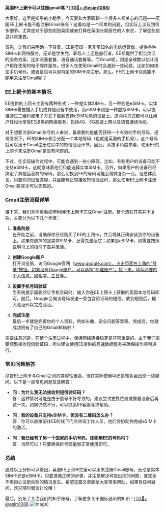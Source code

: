 **英国EE上網卡可以註冊gmail嗎？[[TG💪+ @esim1088](https://t.me/s/esim1088)]**

大家好，这里是知乎的小助手，今天要和大家聊聊一个很多人都关心的问题——英国EE上網卡能不能注册Gmail账号？这看似是一个简单的问题，但实际上涉及到很多细节。尤其是对于那些刚到英国或者打算在英国长期居住的人来说，了解这些信息非常重要。

首先，让我们来明确一下背景。EE是英国一家非常知名的电信运营商，提供各种SIM卡和网络服务。无论是学生党、职场人士还是旅行者，EE都提供了相当灵活的服务方案，比如流量套餐、语音通话套餐等。而Gmail呢，则是全球数以亿计用户都在使用的电子邮件服务。很多人在使用Gmail时会遇到一些问题，比如如何绑定手机号码，或者是否可以用特定的SIM卡来注册。那么，EE的上网卡究竟能不能用来注册Gmail呢？

### EE上網卡的基本情况

EE提供的上网卡主要有两种形式：一种是实体SIM卡，另一种则是eSIM卡。实体SIM卡需要插入手机或其他设备中使用，而eSIM卡则是一种虚拟SIM卡，可以直接通过二维码或电子方式下载到支持eSIM功能的设备上。这两种方式都可以让用户轻松地享受EE提供的网络服务，包括4G、5G高速上网以及语音通话功能。

对于想要注册Gmail账号的人来说，最重要的是能否获得一个有效的手机号码。通常情况下，EE的SIM卡都会分配一个本地号码（也就是英国的手机号），这个号码就可以用于Gmail注册过程中的短信验证环节。因此，从技术角度来看，使用EE的上网卡来注册Gmail是没有问题的。

不过，在实际操作过程中，可能会遇到一些小障碍。比如，有些用户的设备可能不支持eSIM卡，这就意味着他们只能选择实体SIM卡。另外，如果用户的设备已经绑定了其他运营商的号码，那么切换到EE的号码可能会稍微复杂一点。但总体而言，只要你的设备兼容，并且能够正常接收短信验证码，那么使用EE上网卡注册Gmail是完全可以实现的。

### Gmail注册流程详解

接下来，我们具体看看如何利用EE上网卡完成Gmail注册。整个流程其实并不复杂，主要分为以下几个步骤：

1. **准备阶段**  
   在开始之前，请确保你已经购买了EE的上网卡，并且将其正确安装到你的设备上。如果你选择的是实体SIM卡，记得先激活它；如果是eSIM卡，则需要按照说明书上的指引下载并激活。

2. **创建Google账户**  
   打开浏览器，访问Google官网（www.google.com），点击页面右上角的“登录”按钮。如果没有Google账户，可以选择“创建账户”。接下来，填写必要的个人信息，如名字、生日等。

3. **设置手机号码验证**  
   当系统提示需要验证手机号码时，输入你在EE上网卡上获取的英国本地号码即可。随后，Google会向该号码发送一条包含验证码的短信。收到短信后，输入验证码以完成验证。

4. **完成注册**  
   最后一步就是完善你的个人资料，例如头像、安全问题答案等。完成后，你就成功拥有了自己的Gmail邮箱啦！

需要注意的是，在整个注册过程中，保持网络连接稳定是非常重要的。由于我们需要频繁接收短信验证码，所以建议使用EE提供的高速数据服务来确保操作顺利进行。

### 常见问题解答

尽管EE上网卡与Gmail之间的兼容性很高，但在实际使用中还是难免会出现一些疑问。以下是一些常见问题及其解答：

- **问：为什么我无法接收到短信验证码？**  
  答：这种情况可能是由于信号不好导致的。建议尝试更换位置或重启设备后再试一次。如果仍然不行，可以联系EE客服寻求帮助。

- **问：我的设备只支持eSIM卡，但没有二维码怎么办？**  
  答：你可以直接前往EE的线下门店咨询工作人员，他们会协助你完成eSIM卡的激活。

- **问：我已经有了另一个国家的手机号码，还能用EE的号码吗？**  
  答：当然可以！只要确保新号码能够正常使用即可。

### 总结

通过以上分析可以看出，英国EE上网卡完全可以用来注册Gmail账号。无论是实体SIM卡还是eSIM卡，只要遵循正确的步骤，并注意解决可能出现的问题，就完全不用担心注册失败的情况发生。希望这篇文章能给大家带来帮助，如果有任何疑问，欢迎随时留言讨论哦！

最后，别忘了关注我们的知乎账号，了解更多关于国际通讯的知识！[[TG💪+ @esim1088](https://t.me/s/esim1088) ![Image](https://i.postimg.cc/4NQfJmqS/Snipaste-2025-05-13-00-14-12.png)]